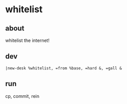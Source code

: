 # whitelist

## about

whitelist the internet!

## dev

```
|new-desk %whitelist, =from %base, =hard &, =gall &
```
## run

cp, commit, rein
